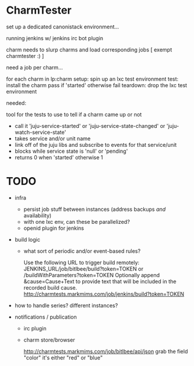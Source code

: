 
# CharmTester

set up a dedicated canonistack environment...

running jenkins
w/ jenkins irc bot plugin

charm needs to slurp charms and load corresponding jobs
[ exempt charmtester :) ]

need a job per charm...

for each charm in lp:charm
  setup:
    spin up an lxc test environment
  test:
    install the charm
    pass if 'started' otherwise fail
  teardown:
    drop the lxc test environment


needed:

tool for the tests to use to tell if a charm came up or not
  - call it 'juju-service-started' or 'juju-service-state-changed' or 'juju-watch-service-state'
  - takes service and/or unit name
  - link off of the juju libs and subscribe to events for that service/unit
  - blocks while service state is 'null' or 'pending'
  - returns 0 when 'started' otherwise 1


# TODO

- infra 
  - persist job stuff between instances (address backups _and_ availability)
  - with one lxc env, can these be parallelized?
  - openid plugin for jenkins

- build logic
  - what sort of periodic and/or event-based rules?

    Use the following URL to trigger build remotely: JENKINS_URL/job/bitlbee/build?token=TOKEN or /buildWithParameters?token=TOKEN
    Optionally append &cause=Cause+Text to provide text that will be included in the recorded build cause.
    http://charmtests.markmims.com/job/jenkins/build?token=TOKEN

- how to handle series? different instances?

- notifications / publication

  - irc plugin

  - charm store/browser

    http://charmtests.markmims.com/job/bitlbee/api/json
    grab the field "color" it's either "red" or "blue"


